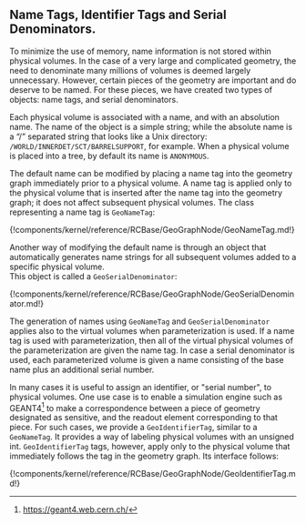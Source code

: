 
## Name Tags, Identifier Tags and Serial Denominators.

To minimize the use of memory, name information is not stored within physical volumes.  In the case of a very large and complicated geometry, the need to denominate many millions of volumes is deemed largely unnecessary.  However, certain pieces of the geometry are important and do deserve to be named.  For these pieces, we have created two types of objects:  name tags, and serial denominators.

Each physical volume is associated with a name, and with an absolution name.  The name of the object is a simple string; while the absolute name is a “/” separated string that looks like a Unix directory:  `/WORLD/INNERDET/SCT/BARRELSUPPORT`, for example. When a physical volume is placed into a tree, by default its name is `ANONYMOUS`.

The default name can be modified by placing a name tag into the geometry graph immediately prior to a physical volume.  A name tag is applied only to the physical volume that is inserted after the name tag into the geometry graph; it does not affect subsequent physical volumes.  The class representing a name tag is `GeoNameTag`:


{!components/kernel/reference/RCBase/GeoGraphNode/GeoNameTag.md!}


Another way of modifying the default name is through an object that automatically generates name strings for all subsequent volumes added to a specific physical volume.  
This object is called a `GeoSerialDenominator`:


{!components/kernel/reference/RCBase/GeoGraphNode/GeoSerialDenominator.md!}

The generation of names using `GeoNameTag` and `GeoSerialDenominator` applies also to the virtual volumes when parameterization is used.  If a name tag is used with parameterization, then all of the virtual physical volumes of the parameterization are given the name tag.  In case a serial denominator is used, each parameterized volume is given a name consisting of the base name plus an additional serial number.


In many cases it is useful to assign an identifier, or "serial number", to physical volumes.  One use case is to enable a simulation engine such as GEANT4[^NT1] to make a correspondence between a piece of geometry designated as sensitive, and the readout element corresponding to that piece.  For such cases, we provide a `GeoIdentifierTag`, similar to a `GeoNameTag`.  It provides a way of labeling physical volumes with an unsigned int.   `GeoIdentifierTag` tags, however, apply only to the physical volume that immediately follows the tag in the geometry graph.  Its interface follows:

[^NT1]: https://geant4.web.cern.ch/


{!components/kernel/reference/RCBase/GeoGraphNode/GeoIdentifierTag.md!}


